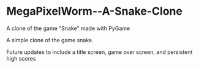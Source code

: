# MegaPixelWorm--A-Snake-Clone
A clone of the game "Snake" made with PyGame

A simple clone of the game snake.

Future updates to include a title screen, game over screen, and persistent high scores
